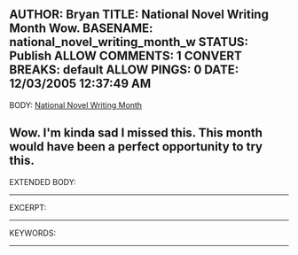AUTHOR: Bryan
TITLE: National Novel Writing Month Wow.
BASENAME: national_novel_writing_month_w
STATUS: Publish
ALLOW COMMENTS: 1
CONVERT BREAKS: __default__
ALLOW PINGS: 0
DATE: 12/03/2005 12:37:49 AM
-----
BODY:
<a title="National Novel Writing Month - National Novel Writing Month" href="http://www.nanowrimo.org/">National Novel Writing Month </a>

Wow. I'm kinda sad I missed this. This month would have been a perfect opportunity to try this.
-----
EXTENDED BODY:

-----
EXCERPT:

-----
KEYWORDS:

-----


